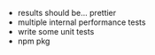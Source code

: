 - results should be... prettier
- multiple internal performance tests
- write some unit tests
- npm pkg